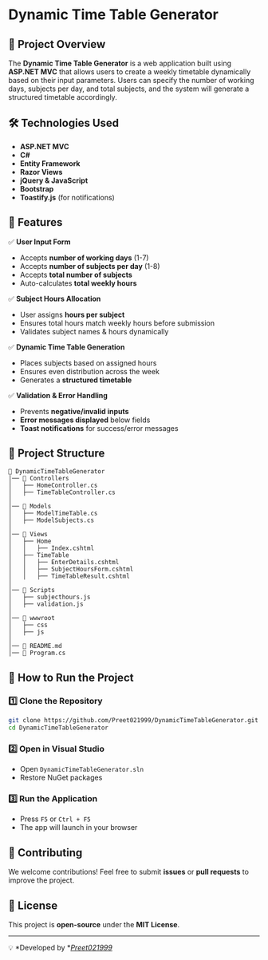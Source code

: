 # Dynamic Time Table Generator

## 📌 Project Overview

The **Dynamic Time Table Generator** is a web application built using **ASP.NET MVC** that allows users to create a weekly timetable dynamically based on their input parameters. Users can specify the number of working days, subjects per day, and total subjects, and the system will generate a structured timetable accordingly.

## 🛠️ Technologies Used

- **ASP.NET MVC**
- **C#**
- **Entity Framework**
- **Razor Views**
- **jQuery & JavaScript**
- **Bootstrap**
- **Toastify.js** (for notifications)

## 🚀 Features

✅ **User Input Form**

- Accepts **number of working days** (1-7)
- Accepts **number of subjects per day** (1-8)
- Accepts **total number of subjects**
- Auto-calculates **total weekly hours**

✅ **Subject Hours Allocation**

- User assigns **hours per subject**
- Ensures total hours match weekly hours before submission
- Validates subject names & hours dynamically

✅ **Dynamic Time Table Generation**

- Places subjects based on assigned hours
- Ensures even distribution across the week
- Generates a **structured timetable**

✅ **Validation & Error Handling**

- Prevents **negative/invalid inputs**
- **Error messages displayed** below fields
- **Toast notifications** for success/error messages

## 📂 Project Structure

```
📂 DynamicTimeTableGenerator
│── 📁 Controllers
│   ├── HomeController.cs
│   ├── TimeTableController.cs
│
│── 📁 Models
│   ├── ModelTimeTable.cs
│   ├── ModelSubjects.cs
│
│── 📁 Views
│   ├── Home
│   │   ├── Index.cshtml
│   ├── TimeTable
│   │   ├── EnterDetails.cshtml
│   │   ├── SubjectHoursForm.cshtml
│   │   ├── TimeTableResult.cshtml
│
│── 📁 Scripts
│   ├── subjecthours.js
│   ├── validation.js
│
│── 📁 wwwroot
│   ├── css
│   ├── js
│
│── 📄 README.md
│── 📄 Program.cs
```

## 🎯 How to Run the Project

### 1️⃣ Clone the Repository

```sh
git clone https://github.com/Preet021999/DynamicTimeTableGenerator.git
cd DynamicTimeTableGenerator
```

### 2️⃣ Open in Visual Studio

- Open `DynamicTimeTableGenerator.sln`
- Restore NuGet packages

### 3️⃣ Run the Application

- Press `F5` or `Ctrl + F5`
- The app will launch in your browser


## 🤝 Contributing

We welcome contributions! Feel free to submit **issues** or **pull requests** to improve the project.

## 📄 License

This project is **open-source** under the **MIT License**.

---

💡 *Developed by *[*Preet021999*](https://github.com/Preet021999)

